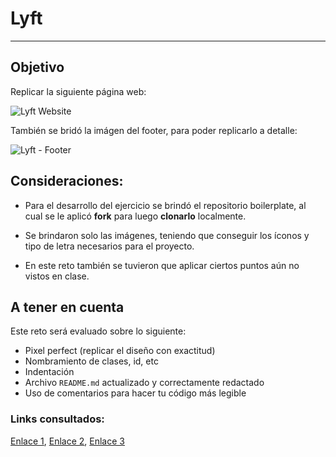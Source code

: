 # Lyft

***
## Objetivo

Replicar la siguiente página web:

![Lyft Website](assets/docs/fullpage.png)

También se bridó la imágen del footer, para poder replicarlo a detalle:

![Lyft - Footer](docs/footer.gif)

## Consideraciones:

* Para el desarrollo del ejercicio se brindó el repositorio boilerplate, al cual se le aplicó **fork** para luego **clonarlo** localmente.

* Se brindaron solo las imágenes, teniendo que conseguir los íconos y tipo de letra necesarios para el proyecto.

* En este reto también se tuvieron que aplicar ciertos puntos aún no vistos en clase.

## A tener en cuenta

Este reto será evaluado sobre lo siguiente:

* Pixel perfect (replicar el diseño con exactitud)
* Nombramiento de clases, id, etc
* Indentación
* Archivo `README.md` actualizado y correctamente redactado
* Uso de comentarios para hacer tu código más legible

### Links consultados:

[Enlace 1][1], [Enlace 2][2], [Enlace 3][3]

 [1]: http://www.csslab.cl/2009/05/18/entendiendo-vertical-align/
 [2]: https://developer.mozilla.org/es/docs/Learn/HTML/Forms/Styling_HTML_forms
 [3]: https://franciscoamk.com/unidades-de-medida-en-css/